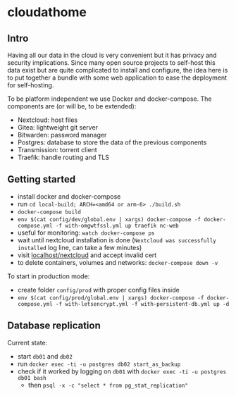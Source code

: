 # cloudathome

## Intro
Having all our data in the cloud is very convenient but it has privacy and security implications. Since many open source projects to self-host this data exist but are quite complicated to install and configure, the idea here is to put together a bundle with some web application to ease the deployment for self-hosting.

To be platform independent we use Docker and docker-compose. The components are (or will be, to be extended):
- Nextcloud: host files
- Gitea: lightweight git server
- Bitwarden: password manager
- Postgres: database to store the data of the previous components
- Transmission: torrent client
- Traefik: handle routing and TLS

## Getting started
- install docker and docker-compose
- run `cd local-build; ARCH=<amd64 or arm-6> ./build.sh`
- `docker-compose build`
- `env $(cat config/dev/global.env | xargs) docker-compose -f docker-compose.yml -f with-omgwtfssl.yml up traefik nc-web`
- useful for monitoring: `watch docker-compose ps`
- wait until nextcloud installation is done (`Nextcloud was successfully installed` log line, can take a few minutes)
- visit [localhost/nextcloud](http://localhost/nextcloud) and accept invalid cert
- to delete containers, volumes and networks: `docker-compose down -v`

To start in production mode:
- create folder `config/prod` with proper config files inside
- `env $(cat config/prod/global.env | xargs) docker-compose -f docker-compose.yml -f with-letsencrypt.yml -f with-persistent-db.yml up -d`

## Database replication
Current state:
- start `db01` and `db02`
- run `docker exec -ti -u postgres db02 start_as_backup`
- check if it worked by logging on `db01` with `docker exec -ti -u postgres db01 bash`
  - then `psql -x -c "select * from pg_stat_replication"`

